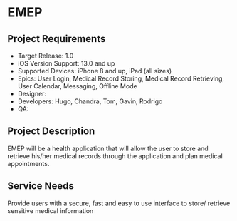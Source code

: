 #  EMEP

## Project Requirements

- Target Release: 1.0
- iOS Version Support: 13.0 and up
- Supported Devices: iPhone 8 and up, iPad (all sizes)
- Epics: User Login, Medical Record Storing, Medical Record Retrieving, User Calendar, Messaging, Offline Mode
- Designer: 
- Developers: Hugo, Chandra, Tom, Gavin, Rodrigo
- QA: 

## Project Description 

EMEP will be a health application that will allow the user to store and retrieve his/her medical records through the application and plan medical appointments.

## Service Needs

Provide users with a secure, fast and easy to use interface to store/ retrieve sensitive medical information
